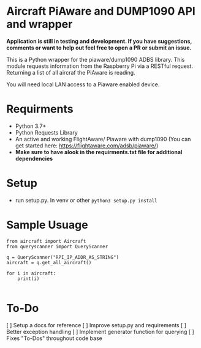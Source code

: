 # Aircraft PiAware and DUMP1090 API and wrapper 


**Application is still in testing and development. If you have suggestions, comments or want to help out feel free to open a PR or submit an issue.**

This is a Python wrapper for the piaware/dump1090 ADBS library. This module requests information from the Raspberry Pi via a RESTful request. Returning a list of all aircraf the PiAware is reading. 

You will need local LAN access to a Piaware enabled device. 

# Requirments
- Python 3.7+ 
- Python Requests Library
- An active and working FlightAware/ Piaware with dump1090 (You can get started here: https://flightaware.com/adsb/piaware/)
- **Make sure to have alook in the requirments.txt file for additional dependencies** 

# Setup  
- run setup.py. In venv or other
```python3 setup.py install ```

# Sample Usuage
``` 
from aircraft import Aircraft
from queryscanner import QueryScanner

q = QueryScanner("RPI_IP_ADDR_AS_STRING")
aircraft = q.get_all_aircraft()

for i in aircraft: 
    print(i)


```

# To-Do
[ ] Setup a docs for reference
[ ] Improve setup.py and requirements
[ ] Better exception handling
[ ] Implement generator function for querying
[ ] Fixes "To-Dos" throughout code base